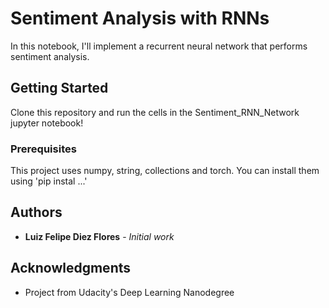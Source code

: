 # Sentiment Analysis with RNNs

In this notebook, I'll implement a recurrent neural network that performs sentiment analysis.

## Getting Started

Clone this repository and run the cells in the Sentiment_RNN_Network jupyter notebook!

### Prerequisites

This project uses numpy, string, collections and torch. You can install them using 'pip instal ...' 


## Authors

* **Luiz Felipe Diez Flores** - *Initial work* 


## Acknowledgments

* Project from Udacity's Deep Learning Nanodegree

